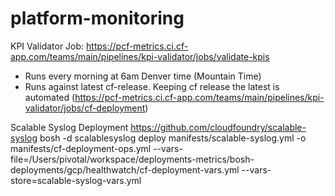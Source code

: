 # platform-monitoring

KPI Validator Job: https://pcf-metrics.ci.cf-app.com/teams/main/pipelines/kpi-validator/jobs/validate-kpis
* Runs every morning at 6am Denver time (Mountain Time)
* Runs against latest cf-release. Keeping cf release the latest is automated (https://pcf-metrics.ci.cf-app.com/teams/main/pipelines/kpi-validator/jobs/cf-deployment)

Scalable Syslog Deployment
https://github.com/cloudfoundry/scalable-syslog
bosh -d scalablesyslog deploy manifests/scalable-syslog.yml -o manifests/cf-deployment-ops.yml --vars-file=/Users/pivotal/workspace/deployments-metrics/bosh-deployments/gcp/healthwatch/cf-deployment-vars.yml --vars-store=scalable-syslog-vars.yml